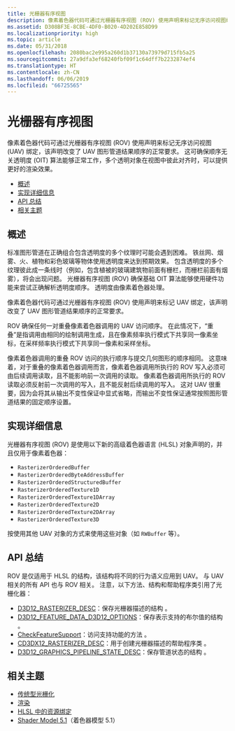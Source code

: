 ```yaml
---
title: 光栅器有序视图
description: 像素着色器代码可通过光栅器有序视图 (ROV) 使用声明来标记无序访问视图绑定，该声明改变了 UAV 图形管道结果顺序的正常要求。
ms.assetid: D308BF3E-8CBE-4DF0-B020-4D202E858D99
ms.localizationpriority: high
ms.topic: article
ms.date: 05/31/2018
ms.openlocfilehash: 2080bac2e995a260d1b37130a73979d715fb5a25
ms.sourcegitcommit: 27a9dfa3ef68240fbf09f1c64dff7b2232874ef4
ms.translationtype: HT
ms.contentlocale: zh-CN
ms.lasthandoff: 06/06/2019
ms.locfileid: "66725565"
---
```

# <a name="rasterizer-ordered-views"></a>光栅器有序视图

像素着色器代码可通过光栅器有序视图 (ROV) 使用声明来标记无序访问视图 (UAV) 绑定，该声明改变了 UAV 图形管道结果顺序的正常要求。 这可确保顺序无关透明度 (OIT) 算法能够正常工作，多个透明对象在视图中彼此对齐时，可以提供更好的渲染效果。

-   [概述](#overview)
-   [实现详细信息](#implementation-details)
-   [API 总结](#api-summary)
-   [相关主题](#related-topics)

## <a name="overview"></a>概述

标准图形管道在正确组合包含透明度的多个纹理时可能会遇到困难。 铁丝网、烟雾、火、植物和彩色玻璃等物体使用透明度来达到预期效果。 包含透明度的多个纹理彼此成一条线时（例如，包含植被的玻璃建筑物前面有栅栏，而栅栏前面有烟雾），将会出现问题。 光栅器有序视图 (ROV) 确保基础 OIT 算法能够使用硬件功能来尝试正确解析透明度顺序。 透明度由像素着色器处理。

像素着色器代码可通过光栅器有序视图 (ROV) 使用声明来标记 UAV 绑定，该声明改变了 UAV 图形管道结果顺序的正常要求。

ROV 确保任何一对重叠像素着色器调用的 UAV 访问顺序。 在此情况下，“重叠”是指调用由相同的绘制调用生成，且在像素频率执行模式下共享同一像素坐标，在采样频率执行模式下共享同一像素和采样坐标。

像素着色器调用的重叠 ROV 访问的执行顺序与提交几何图形的顺序相同。 这意味着，对于重叠的像素着色器调用而言，像素着色器调用所执行的 ROV 写入必须可由后续调用读取，且不能影响前一次调用的读取。 像素着色器调用所执行的 ROV 读取必须反射前一次调用的写入，且不能反射后续调用的写入。 这对 UAV 很重要，因为会将其从输出不变性保证中显式省略，而输出不变性保证通常按照图形管道结果的固定顺序设置。

## <a name="implementation-details"></a>实现详细信息

光栅器有序视图 (ROV) 是使用以下新的高级着色器语言 (HLSL) 对象声明的，并且仅用于像素着色器：

-   `RasterizerOrderedBuffer`
-   `RasterizerOrderedByteAddressBuffer`
-   `RasterizerOrderedStructuredBuffer`
-   `RasterizerOrderedTexture1D`
-   `RasterizerOrderedTexture1DArray`
-   `RasterizerOrderedTexture2D`
-   `RasterizerOrderedTexture2DArray`
-   `RasterizerOrderedTexture3D`

按使用其他 UAV 对象的方式来使用这些对象（如 `RWBuffer` 等）。

## <a name="api-summary"></a>API 总结

ROV 是仅适用于 HLSL 的结构，该结构将不同的行为语义应用到 UAV。 与 UAV 相关的所有 API 也与 ROV 相关。 注意，以下方法、结构和帮助程序类引用了光栅化器：

-   [D3D12\_RASTERIZER\_DESC](/windows/desktop/api/d3d12/ns-d3d12-d3d12_rasterizer_desc)：保存光栅器描述的结构  。
-   [D3D12\_FEATURE\_DATA\_D3D12\_OPTIONS](/windows/desktop/api/d3d12/ns-d3d12-d3d12_feature_data_d3d12_options)：保存表示支持的布尔值的结构  。
-   [CheckFeatureSupport](/windows/desktop/api/d3d12/nf-d3d12-id3d12device-checkfeaturesupport)：访问支持功能的方法  。
-   [CD3DX12\_RASTERIZER\_DESC](cd3dx12-rasterizer-desc.md)：用于创建光栅器描述的帮助程序类  。
-   [D3D12\_GRAPHICS\_PIPELINE\_STATE\_DESC](/windows/desktop/api/d3d12/ns-d3d12-d3d12_graphics_pipeline_state_desc)：保存管道状态的结构  。

## <a name="related-topics"></a>相关主题

* [传统型光栅化](conservative-rasterization.md)
* [渲染](rendering.md)
* [HLSL 中的资源绑定](resource-binding-in-hlsl.md)
* [Shader Model 5.1](https://docs.microsoft.com/windows/desktop/direct3dhlsl/shader-model-5-1)（着色器模型 5.1）
